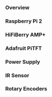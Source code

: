 ### <a name="overview">Overview</a>

### <a name="rpi">Raspberry Pi 2</a>

### <a name="amp">HiFiBerry AMP+</a>

### <a name="tft">Adafruit PiTFT</a>

### <a name="ps">Power Supply</a>

### <a name="ir">IR Sensor</a>

### <a name="re">Rotary Encoders</a>